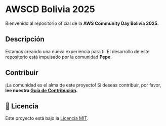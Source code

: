 # AWSCD Bolivia 2025
Bienvenido al repositorio oficial de la **AWS Community Day Bolivia 2025**.

## Descripción
Estamos creando una nueva experiencia para ti.
El desarrollo de este repositorio está impulsado por la comunidad **Pepe**.

## Contribuir
¡La comunidad es el alma de este proyecto! Si deseas contribuir, por favor, **lee nuestra [Guía de Contribución](./CONTRIBUTING.md).**

## 📄 Licencia
Este proyecto está bajo la [Licencia MIT](./LICENSE).